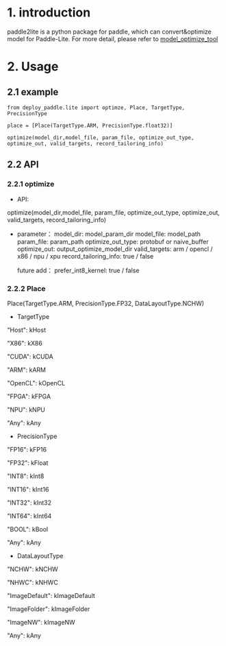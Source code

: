 # 1. introduction

paddle2lite is a python package for paddle, which can convert&optimize model for Paddle-Lite. For more detail, please refer to [model_optimize_tool](https://paddlepaddle.github.io/Paddle-Lite/v2.2.0/model_optimize_tool/)

# 2. Usage

## 2.1 example 

```
from deploy_paddle.lite import optimze, Place, TargetType, PrecisionType
   
place = [Place(TargetType.ARM, PrecisionType.float32)]
   
optimize(model_dir,model_file, param_file, optimize_out_type, optimize_out, valid_targets, record_tailoring_info)
```
## 2.2 API

### 2.2.1 optimize

- API:

optimize(model_dir,model_file, param_file, optimize_out_type, optimize_out, valid_targets, record_tailoring_info)
- parameter：
   model_dir: model_param_dir
   model_file: model_path
   param_file: param_path
   optimize_out_type: protobuf or naive_buffer
   optimize_out: output_optimize_model_dir
   valid_targets: arm / opencl / x86 / npu / xpu
   record_tailoring_info: true / false
   
   future add：
   prefer_int8_kernel: true / false
   
### 2.2.2 Place

Place(TargetType.ARM, PrecisionType.FP32, DataLayoutType.NCHW)

- TargetType

"Host": kHost

"X86": kX86

"CUDA": kCUDA

"ARM": kARM

"OpenCL": kOpenCL

"FPGA": kFPGA

"NPU": kNPU

"Any": kAny

- PrecisionType

"FP16": kFP16

"FP32": kFloat

"INT8": kInt8

"INT16": kInt16

"INT32": kInt32

"INT64": kInt64

"BOOL": kBool

"Any": kAny

- DataLayoutType

"NCHW": kNCHW

"NHWC": kNHWC

"ImageDefault": kImageDefault

"ImageFolder": kImageFolder

"ImageNW": kImageNW

"Any": kAny
